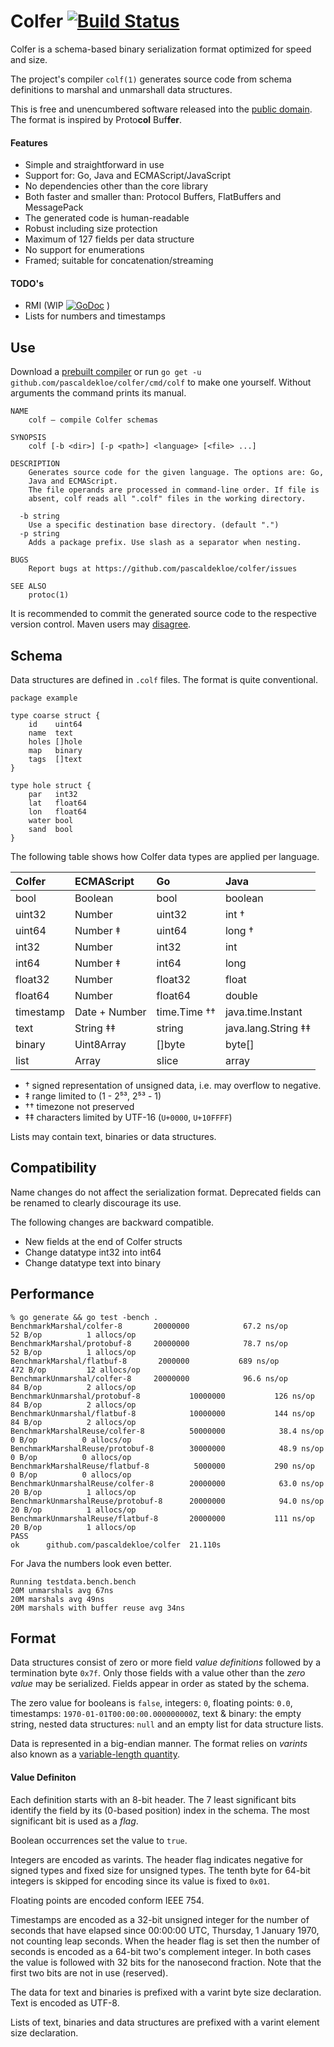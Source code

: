 # Colfer [![Build Status](https://travis-ci.org/pascaldekloe/colfer.svg?branch=master)](https://travis-ci.org/pascaldekloe/colfer)

Colfer is a schema-based binary serialization format optimized for speed and
size.

The project's compiler `colf(1)` generates source code from schema definitions
to marshal and unmarshall data structures.

This is free and unencumbered software released into the
[public domain](http://creativecommons.org/publicdomain/zero/1.0).
The format is inspired by Proto**col** Buf**fer**.


#### Features

* Simple and straightforward in use
* Support for: Go, Java and ECMAScript/JavaScript
* No dependencies other than the core library
* Both faster and smaller than: Protocol Buffers, FlatBuffers and MessagePack
* The generated code is human-readable
* Robust including size protection
* Maximum of 127 fields per data structure
* No support for enumerations
* Framed; suitable for concatenation/streaming

#### TODO's

* RMI (WIP
[![GoDoc](https://godoc.org/github.com/pascaldekloe/colfer/rpc?status.svg)](https://godoc.org/github.com/pascaldekloe/colfer/rpc)
)
* Lists for numbers and timestamps



## Use

Download a [prebuilt compiler](https://github.com/pascaldekloe/colfer/releases)
or run `go get -u github.com/pascaldekloe/colfer/cmd/colf` to make one yourself.
Without arguments the command prints its manual.

```
NAME
	colf — compile Colfer schemas

SYNOPSIS
	colf [-b <dir>] [-p <path>] <language> [<file> ...]

DESCRIPTION
	Generates source code for the given language. The options are: Go,
	Java and ECMAScript.
	The file operands are processed in command-line order. If file is
	absent, colf reads all ".colf" files in the working directory.

  -b string
	Use a specific destination base directory. (default ".")
  -p string
	Adds a package prefix. Use slash as a separator when nesting.

BUGS
	Report bugs at https://github.com/pascaldekloe/colfer/issues

SEE ALSO
	protoc(1)
```


It is recommended to commit the generated source code to the respective version
control.
Maven users may [disagree](https://github.com/pascaldekloe/colfer/wiki/Java#maven).



## Schema

Data structures are defined in `.colf` files. The format is quite conventional.

```
package example

type coarse struct {
	id    uint64
	name  text
	holes []hole
	map   binary
	tags  []text
}

type hole struct {
	par   int32
	lat   float64
	lon   float64
	water bool
	sand  bool
}
```

The following table shows how Colfer data types are applied per language.

| Colfer	| ECMAScript	| Go		| Java		|
|:--------------|:--------------|:--------------|:--------------|
| bool		| Boolean	| bool		| boolean	|
| uint32	| Number	| uint32	| int †		|
| uint64	| Number ‡	| uint64	| long †	|
| int32		| Number	| int32		| int		|
| int64		| Number ‡	| int64		| long		|
| float32	| Number	| float32	| float		|
| float64	| Number	| float64	| double	|
| timestamp	| Date + Number	| time.Time ††	| java.time.Instant |
| text		| String ‡‡	| string	| java.lang.String ‡‡ |
| binary	| Uint8Array	| []byte	| byte[]	|
| list		| Array		| slice		| array		|

* † signed representation of unsigned data, i.e. may overflow to negative.
* ‡ range limited to (1 - 2⁵³, 2⁵³ - 1)
* †† timezone not preserved
* ‡‡ characters limited by UTF-16 (`U+0000`, `U+10FFFF`)

Lists may contain text, binaries or data structures.


## Compatibility

Name changes do not affect the serialization format. Deprecated fields can be
renamed to clearly discourage its use.

The following changes are backward compatible.
* New fields at the end of Colfer structs
* Change datatype int32 into int64
* Change datatype text into binary



## Performance

```
% go generate && go test -bench .
BenchmarkMarshal/colfer-8   	20000000	        67.2 ns/op	      52 B/op	       1 allocs/op
BenchmarkMarshal/protobuf-8 	20000000	        78.7 ns/op	      52 B/op	       1 allocs/op
BenchmarkMarshal/flatbuf-8  	 2000000	       689 ns/op	     472 B/op	      12 allocs/op
BenchmarkUnmarshal/colfer-8 	20000000	        96.6 ns/op	      84 B/op	       2 allocs/op
BenchmarkUnmarshal/protobuf-8         	10000000	       126 ns/op	      84 B/op	       2 allocs/op
BenchmarkUnmarshal/flatbuf-8          	10000000	       144 ns/op	      84 B/op	       2 allocs/op
BenchmarkMarshalReuse/colfer-8        	50000000	        38.4 ns/op	       0 B/op	       0 allocs/op
BenchmarkMarshalReuse/protobuf-8      	30000000	        48.9 ns/op	       0 B/op	       0 allocs/op
BenchmarkMarshalReuse/flatbuf-8       	 5000000	       290 ns/op	       0 B/op	       0 allocs/op
BenchmarkUnmarshalReuse/colfer-8      	20000000	        63.0 ns/op	      20 B/op	       1 allocs/op
BenchmarkUnmarshalReuse/protobuf-8    	20000000	        94.0 ns/op	      20 B/op	       1 allocs/op
BenchmarkUnmarshalReuse/flatbuf-8     	20000000	       111 ns/op	      20 B/op	       1 allocs/op
PASS
ok  	github.com/pascaldekloe/colfer	21.110s
```

For Java the numbers look even better.

```
Running testdata.bench.bench
20M unmarshals avg 67ns
20M marshals avg 49ns
20M marshals with buffer reuse avg 34ns
```


## Format

Data structures consist of zero or more field *value definitions* followed by a
termination byte `0x7f`. Only those fields with a value other than the *zero
value* may be serialized. Fields appear in order as stated by the schema.

The zero value for booleans is `false`, integers: `0`, floating points: `0.0`,
timestamps: `1970-01-01T00:00:00.000000000Z`, text & binary: the empty
string, nested data structures: `null` and an empty list for data structure
lists.

Data is represented in a big-endian manner. The format relies on *varints* also
known as a
[variable-length quantity](https://en.wikipedia.org/wiki/Variable-length_quantity).


#### Value Definiton

Each definition starts with an 8-bit header. The 7 least significant bits
identify the field by its (0-based position) index in the schema. The most
significant bit is used as a *flag*.

Boolean occurrences set the value to `true`.

Integers are encoded as varints. The header flag indicates negative for signed
types and fixed size for unsigned types. The tenth byte for 64-bit integers is
skipped for encoding since its value is fixed to `0x01`.

Floating points are encoded conform IEEE 754.

Timestamps are encoded as a 32-bit unsigned integer for the number of seconds
that have elapsed since 00:00:00 UTC, Thursday, 1 January 1970, not counting
leap seconds. When the header flag is set then the number of seconds is encoded
as a 64-bit two's complement integer. In both cases the value is followed with
32 bits for the nanosecond fraction. Note that the first two bits are not in use
(reserved).

The data for text and binaries is prefixed with a varint byte size declaration.
Text is encoded as UTF-8.

Lists of text, binaries and data structures are prefixed with a varint element
size declaration.
